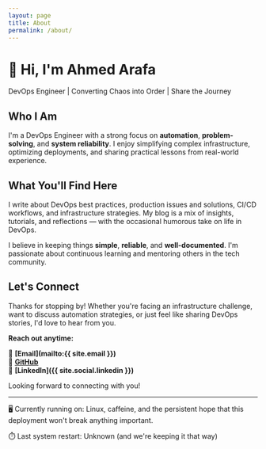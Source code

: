 ```yaml
---
layout: page
title: About
permalink: /about/
---
```


<div class="about-hero">
  <h1>👋 Hi, I'm Ahmed Arafa</h1>
  <p class="hero-subtitle">DevOps Engineer | Converting Chaos into Order | Share the Journey</p>
</div>

## Who I Am

I'm a DevOps Engineer with a strong focus on **automation**, **problem-solving**, and **system reliability**. I enjoy simplifying complex infrastructure, optimizing deployments, and sharing practical lessons from real-world experience.

## What You'll Find Here

I write about DevOps best practices, production issues and solutions, CI/CD workflows, and infrastructure strategies. My blog is a mix of insights, tutorials, and reflections — with the occasional humorous take on life in DevOps.

I believe in keeping things **simple**, **reliable**, and **well-documented**. I'm passionate about continuous learning and mentoring others in the tech community.

## Let's Connect

Thanks for stopping by! Whether you're facing an infrastructure challenge, want to discuss automation strategies, or just feel like sharing DevOps stories, I'd love to hear from you.

**Reach out anytime:**

📧 **[Email](mailto:{{ site.email }})**  
🐙 **[GitHub](https://github.com/ahmadarafaa)**  
💼 **[LinkedIn]({{ site.social.linkedin }})**

Looking forward to connecting with you!

---

<div class="footer-fun">
  <p>🖥️ Currently running on: Linux, caffeine, and the persistent hope that this deployment won't break anything important.</p>
  <p>⏱️ Last system restart: Unknown (and we're keeping it that way)</p>
</div>
